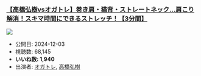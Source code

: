 ### [【高橋弘樹vsオガトレ】巻き肩・猫背・ストレートネック…肩こり解消！スキマ時間にできるストレッチ！【3分間】](https://www.youtube.com/watch?v=XlzY4Sm9kQc)
[![](https://img.youtube.com/vi/XlzY4Sm9kQc/sddefault.jpg)](https://www.youtube.com/watch?v=XlzY4Sm9kQc)
-   公開日: 2024-12-03
-   視聴数: 68,145
-   **いいね数: 1,940**
-   出演者: [オガトレ](/rehacq_fan/people/オガトレ "wikilink"), [高橋弘樹](/rehacq_fan/people/高橋弘樹 "wikilink")
